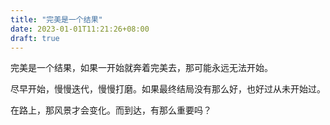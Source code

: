 ```yaml
---
title: "完美是一个结果"
date: 2023-01-01T11:21:26+08:00
draft: true
---
```


完美是一个结果，如果一开始就奔着完美去，那可能永远无法开始。

尽早开始，慢慢迭代，慢慢打磨。如果最终结局没有那么好，也好过从未开始过。

在路上，那风景才会变化。而到达，有那么重要吗？
